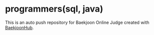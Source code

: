 # programmers(sql, java)
This is an auto push repository for Baekjoon Online Judge created with [BaekjoonHub](https://github.com/BaekjoonHub/BaekjoonHub).
